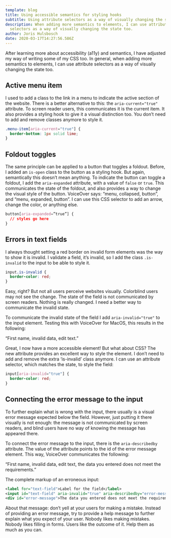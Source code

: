 ```yaml
---
template: blog
title: Using accessible semantics for styling hooks
subtitle: Using attribute selectors as a way of visually changing the state
description: When adding more semantics to elements, I can use attribute
  selectors as a way of visually changing the state too.
author: Joris Hulsbosch
date: 2020-03-17T14:27:56.586Z
---
```

After learning more about accessibility (a11y) and semantics, I have adjusted my way of writing some of my CSS too. In general, when adding more semantics to elements, I can use attribute selectors as a way of visually changing the state too.

## Active menu item
I used to add a class to the link in a menu to indicate the active section of the website. There is a better alternative to this: the `aria-current="true"` attribute. To screen reader users, this communicates it is the current item. It also provides a styling hook to give it a visual distinction too. You don’t need to add and remove classes anymore to style it.

```css
.menu-item[aria-current="true"] {
  border-bottom: 1px solid lime;
}
```

## Foldout toggles
The same principle can be applied to a button that toggles a foldout. Before, I added an `is-open` class to the button as a styling hook. But again, semantically this doesn’t mean anything. To indicate the button can toggle a foldout, I add the `aria-expanded` attribute, with a value of `false` or `true`. This communicates the state of the foldout, and also provides a way to change the visual style of the button. VoiceOver says: “menu, collapsed, button”, and “menu, expanded, button”. I can use this CSS selector to add an arrow, change the color, or anything else.

```css
button[aria-expanded=”true”] {
  // styles go here
}
```

## Errors in text fields
I always thought setting a red border on invalid form elements was the way to show it is invalid. I validate a field, it’s invalid, so I add the class `.is-invalid` to the input to be able to style it.

```css
input.is-invalid {
  border-color: red;
}
```

Easy, right? But not all users perceive websites visually. Colorblind users may not see the change. The state of the field is not communicated by screen readers. Nothing is really changed. I need a better way to communicate the invalid state.

To communicate the invalid state of the field I add `aria-invalid="true"` to the input element. Testing this with VoiceOver for MacOS, this results in the following:

“First name, invalid data, edit text.”

Great, I now have a more accessible element! But what about CSS? The new attribute provides an excellent way to style the element. I don’t need to add and remove the extra ‘is-invalid’ class anymore. I can use an attribute selector, which matches the state, to style the field:

```css
input[aria-invalid="true"] {
  border-color: red;
}
```

## Connecting the error message to the input
To further explain what is wrong with the input, there usually is a visual error message expected below the field. However, just putting it there visually is not enough: the message is not communicated by screen readers, and blind users have no way of knowing the message has appeared there.

To connect the error message to the input, there is the `aria-describedby` attribute. The value of the attribute points to the id of the error message element. This way, VoiceOver communicates the following:

“First name, invalid data, edit text, the data you entered does not meet the requirements.” 

The complete markup of an erroneous input:

```xml
<label for="text-field">Label for the field</label>
<input id="text-field" aria-invalid="true" aria-describedby="error-message" />
<div id="error-message">The data you entered does not meet the requirements.</div>
```

About that message: don’t yell at your users for making a mistake. Instead of providing an error message, try to provide a help message to further explain what you expect of your user. Nobody likes making mistakes. Nobody likes filling in forms. Users like the outcome of it. Help them as much as you can.